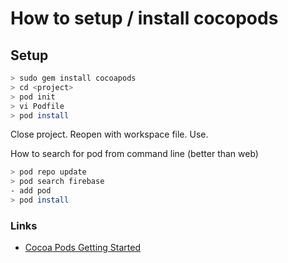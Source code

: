 # How to setup / install cocopods

## Setup

```bash
> sudo gem install cocoapods
> cd <project>
> pod init
> vi Podfile
> pod install

```
Close project.
Reopen with workspace file.
Use.

How to search for pod from command line (better than web)

```bash
> pod repo update
> pod search firebase
- add pod
> pod install
```

### Links

- [Cocoa Pods Getting Started](https://guides.cocoapods.org/using/getting-started.html#getting-started)
